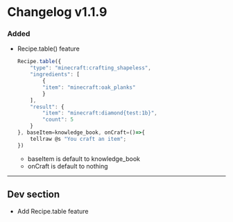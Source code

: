 # Changelog v1.1.9

### Added
- Recipe.table() feature 
    ```js
    Recipe.table({
        "type": "minecraft:crafting_shapeless",
        "ingredients": [
            {
            "item": "minecraft:oak_planks"
            }
        ],
        "result": {
            "item": "minecraft:diamond{test:1b}",
            "count": 5
        }
    }, baseItem=knowledge_book, onCraft=()=>{
        tellraw @s "You craft an item";
    })
    ```
    - baseItem is default to knowledge_book
    - onCraft is default to nothing
---

## Dev section
- Add Recipe.table feature